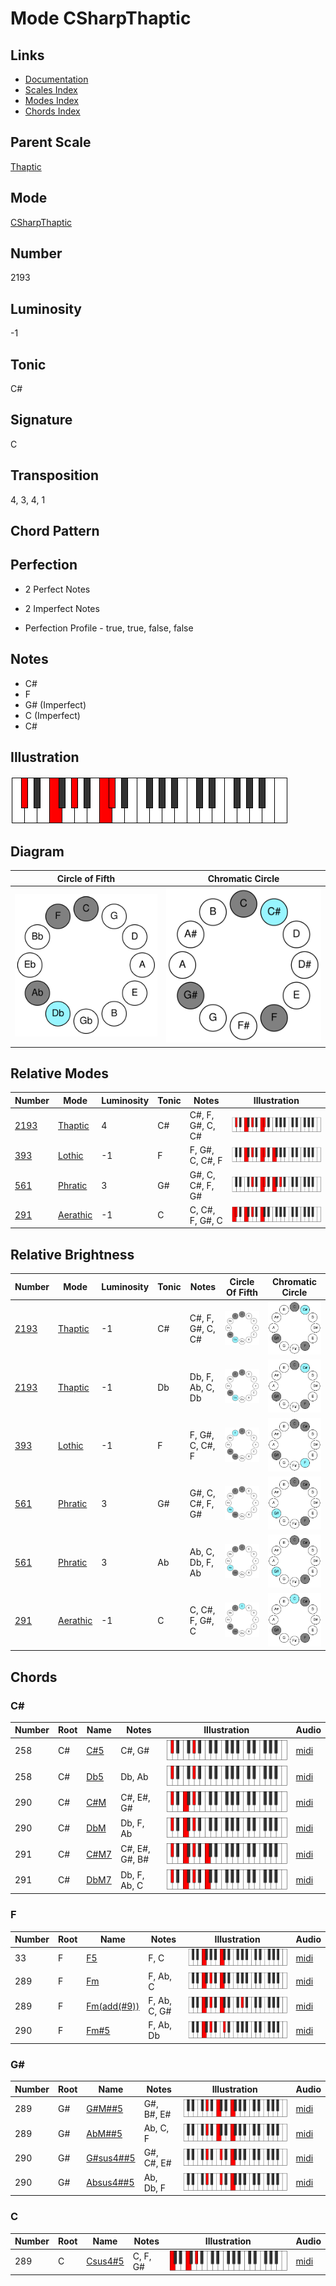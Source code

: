# Mode CSharpThaptic

## Links

- [Documentation](README.md)
- [Scales Index](Scales.md)
- [Modes Index](Modes.md)
- [Chords Index](Chords.md)

## Parent Scale

[Thaptic](ScaleThaptic.md)

## Mode

[CSharpThaptic](ModeCSharpThaptic.md)

## Number

2193

## Luminosity

-1

## Tonic

C#

## Signature

C

## Transposition

4, 3, 4, 1

## Chord Pattern



## Perfection

 - 2 Perfect Notes

 - 2 Imperfect Notes

 - Perfection Profile - true, true, false, false

## Notes

- C#
- F
- G# (Imperfect)
- C (Imperfect)
- C#

## Illustration

![CSharpThaptic](ModeCSharpThaptic.png)

## Diagram

| Circle of Fifth | Chromatic Circle |
|-----------------|------------------|
| ![CSharpThaptic](CircleOfFifthModeCSharpThaptic.svg) | ![CSharpThaptic](ChromaticCircleModeCSharpThaptic.svg) |
## Relative Modes

| Number | Mode | Luminosity | Tonic | Notes | Illustration |
|--------|------|------------|-------|-------|--------------|
| [2193](https://ianring.com/musictheory/scales/2193) | [Thaptic](ModeThaptic.md) | 4 | C# | C#, F, G#, C, C# | ![CSharpThaptic](ModeCSharpThaptic.png) |
| [393](https://ianring.com/musictheory/scales/393) | [Lothic](ModeLothic.md) | -1 | F | F, G#, C, C#, F | ![FNaturalLothic](ModeFNaturalLothic.png) |
| [561](https://ianring.com/musictheory/scales/561) | [Phratic](ModePhratic.md) | 3 | G# | G#, C, C#, F, G# | ![GSharpPhratic](ModeGSharpPhratic.png) |
| [291](https://ianring.com/musictheory/scales/291) | [Aerathic](ModeAerathic.md) | -1 | C | C, C#, F, G#, C | ![CNaturalAerathic](ModeCNaturalAerathic.png) |
## Relative Brightness

| Number | Mode | Luminosity | Tonic | Notes | Circle Of Fifth | Chromatic Circle |
|--------|------|------------|-------|-------|-----------------|------------------|
| [2193](https://ianring.com/musictheory/scales/2193) | [Thaptic](ModeThaptic.md) | -1 | C# | C#, F, G#, C, C# | ![CSharpThaptic](CircleOfFifthModeCSharpThaptic.svg) | ![CSharpThaptic](ChromaticCircleModeCSharpThaptic.svg) |
| [2193](https://ianring.com/musictheory/scales/2193) | [Thaptic](ModeThaptic.md) | -1 | Db | Db, F, Ab, C, Db | ![DFlatThaptic](CircleOfFifthModeDFlatThaptic.svg) | ![DFlatThaptic](ChromaticCircleModeDFlatThaptic.svg) |
| [393](https://ianring.com/musictheory/scales/393) | [Lothic](ModeLothic.md) | -1 | F | F, G#, C, C#, F | ![FNaturalLothic](CircleOfFifthModeFNaturalLothic.svg) | ![FNaturalLothic](ChromaticCircleModeFNaturalLothic.svg) |
| [561](https://ianring.com/musictheory/scales/561) | [Phratic](ModePhratic.md) | 3 | G# | G#, C, C#, F, G# | ![GSharpPhratic](CircleOfFifthModeGSharpPhratic.svg) | ![GSharpPhratic](ChromaticCircleModeGSharpPhratic.svg) |
| [561](https://ianring.com/musictheory/scales/561) | [Phratic](ModePhratic.md) | 3 | Ab | Ab, C, Db, F, Ab | ![AFlatPhratic](CircleOfFifthModeAFlatPhratic.svg) | ![AFlatPhratic](ChromaticCircleModeAFlatPhratic.svg) |
| [291](https://ianring.com/musictheory/scales/291) | [Aerathic](ModeAerathic.md) | -1 | C | C, C#, F, G#, C | ![CNaturalAerathic](CircleOfFifthModeCNaturalAerathic.svg) | ![CNaturalAerathic](ChromaticCircleModeCNaturalAerathic.svg) |

## Chords

### C#

| Number | Root | Name | Notes | Illustration | Audio |
|--------|------|------|-------|--------------|-------|
| 258 | C# | [C#5](ChordCSharpPowerChord.md) | C#, G# | ![C#5](ChordCSharpPowerChordRootPosition.png) | [midi](ChordCSharpPowerChordRootPosition.mid) |
| 258 | C# | [Db5](ChordDFlatPowerChord.md) | Db, Ab | ![Db5](ChordDFlatPowerChordRootPosition.png) | [midi](ChordDFlatPowerChordRootPosition.mid) |
| 290 | C# | [C#M](ChordCSharpMajor.md) | C#, E#, G# | ![C#M](ChordCSharpMajorRootPosition.png) | [midi](ChordCSharpMajorRootPosition.mid) |
| 290 | C# | [DbM](ChordDFlatMajor.md) | Db, F, Ab | ![DbM](ChordDFlatMajorRootPosition.png) | [midi](ChordDFlatMajorRootPosition.mid) |
| 291 | C# | [C#M7](ChordCSharpMajorSeventh.md) | C#, E#, G#, B# | ![C#M7](ChordCSharpMajorSeventhRootPosition.png) | [midi](ChordCSharpMajorSeventhRootPosition.mid) |
| 291 | C# | [DbM7](ChordDFlatMajorSeventh.md) | Db, F, Ab, C | ![DbM7](ChordDFlatMajorSeventhRootPosition.png) | [midi](ChordDFlatMajorSeventhRootPosition.mid) |

### F

| Number | Root | Name | Notes | Illustration | Audio |
|--------|------|------|-------|--------------|-------|
| 33 | F | [F5](ChordFNaturalPowerChord.md) | F, C | ![F5](ChordFNaturalPowerChordRootPosition.png) | [midi](ChordFNaturalPowerChordRootPosition.mid) |
| 289 | F | [Fm](ChordFNaturalMinor.md) | F, Ab, C | ![Fm](ChordFNaturalMinorRootPosition.png) | [midi](ChordFNaturalMinorRootPosition.mid) |
| 289 | F | [Fm(add(#9))](ChordFNaturalMinorAddSharpNinth.md) | F, Ab, C, G# | ![Fm(add(#9))](ChordFNaturalMinorAddSharpNinthRootPosition.png) | [midi](ChordFNaturalMinorAddSharpNinthRootPosition.mid) |
| 290 | F | [Fm#5](ChordFNaturalMinorSharpFifth.md) | F, Ab, Db | ![Fm#5](ChordFNaturalMinorSharpFifthRootPosition.png) | [midi](ChordFNaturalMinorSharpFifthRootPosition.mid) |

### G#

| Number | Root | Name | Notes | Illustration | Audio |
|--------|------|------|-------|--------------|-------|
| 289 | G# | [G#M##5](ChordGSharpMajorDoubleSharpFifth.md) | G#, B#, E# | ![G#M##5](ChordGSharpMajorDoubleSharpFifthRootPosition.png) | [midi](ChordGSharpMajorDoubleSharpFifthRootPosition.mid) |
| 289 | G# | [AbM##5](ChordAFlatMajorDoubleSharpFifth.md) | Ab, C, F | ![AbM##5](ChordAFlatMajorDoubleSharpFifthRootPosition.png) | [midi](ChordAFlatMajorDoubleSharpFifthRootPosition.mid) |
| 290 | G# | [G#sus4##5](ChordGSharpSuspendedFourthDoubleSharpFifth.md) | G#, C#, E# | ![G#sus4##5](ChordGSharpSuspendedFourthDoubleSharpFifthRootPosition.png) | [midi](ChordGSharpSuspendedFourthDoubleSharpFifthRootPosition.mid) |
| 290 | G# | [Absus4##5](ChordAFlatSuspendedFourthDoubleSharpFifth.md) | Ab, Db, F | ![Absus4##5](ChordAFlatSuspendedFourthDoubleSharpFifthRootPosition.png) | [midi](ChordAFlatSuspendedFourthDoubleSharpFifthRootPosition.mid) |

### C

| Number | Root | Name | Notes | Illustration | Audio |
|--------|------|------|-------|--------------|-------|
| 289 | C | [Csus4#5](ChordCNaturalSuspendedFourthSharpFifth.md) | C, F, G# | ![Csus4#5](ChordCNaturalSuspendedFourthSharpFifthRootPosition.png) | [midi](ChordCNaturalSuspendedFourthSharpFifthRootPosition.mid) |

